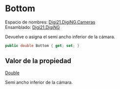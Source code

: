 # Bottom

Espacio de nombres: [Digi21.DigiNG.Cameras](../../)  
Ensamblado: [Digi21.DigiNG](../../../)

Devuelve o asigna el semi ancho inferior de la cámara.

```csharp
public double Bottom { get; set; }
```

## Valor de la propiedad

[Double](https://docs.microsoft.com/en-us/dotnet/api/system.double?view=net-5.0)

Semi ancho inferior de la cámara.




